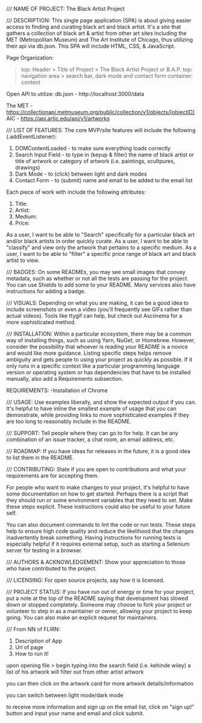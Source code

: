 ///
NAME OF PROJECT: 
The Black Artist Project

///
DESCRIPTION:
This single page application (SPA) is about giving easier access to finding and curating black art and black artist. It's a site that gathers a collection of black art & artist from other art sites including the MET (Metropolitan Museum) and The Art Institute of Chicago, thus utilizing their api via db.json. This SPA will include HTML, CSS, & JavaScript.

Page Organization:
>top: Header > Title of Project > The Black Artist Project or B.A.P.
>top: navigation area > search bar, dark mode and contact form
>container: content

Open API to utilize:
db.json - http://localhost:3000/data

The MET - https://collectionapi.metmuseum.org/public/collection/v1/objects/[objectID]
AIC - https://api.artic.edu/api/v1/artworks


///
LIST OF FEATURES:
The core MVP/site features will include the following (.addEventListener):

1. DOMContentLoaded - to make sure everything loads correctly
2. Search Input Field - to type in (keyup & filter) the name of black artist or title of artwork or category of artwork (i.e. paintings, scultpures, drawings)
3. Dark Mode - to (click) between light and dark modes
4. Contact Form - to (submit) name and email to be added to the email list

Each piece of work with include the following attributes:
1. Title:
2. Artist:
3. Medium:
4. Price:

As a user, I want to be able to "Search" specifically for a particular black art and/or black artists in order quickly curate.
As a user, I want to be able to "classify" and view only the artwork that pertains to a specific medium.
As a user, I want to be able to "filter" a specific price range of black art and black artist to view.

///
BADGES:
On some READMEs, you may see small images that convey metadata, such as whether or not all the tests are passing for the project. You can use Shields to add some to your README. Many services also have instructions for adding a badge.

///
VISUALS:
Depending on what you are making, it can be a good idea to include screenshots or even a video (you'll frequently see GIFs rather than actual videos). Tools like ttygif can help, but check out Asciinema for a more sophisticated method.

///
INSTALLATION:
Within a particular ecosystem, there may be a common way of installing things, such as using Yarn, NuGet, or Homebrew. However, consider the possibility that whoever is reading your README is a novice and would like more guidance. Listing specific steps helps remove ambiguity and gets people to using your project as quickly as possible. If it only runs in a specific context like a particular programming language version or operating system or has dependencies that have to be installed manually, also add a Requirements subsection.


REQUIREMENTS:
-Installation of Chrome

///
USAGE:
Use examples liberally, and show the expected output if you can. It's helpful to have inline the smallest example of usage that you can demonstrate, while providing links to more sophisticated examples if they are too long to reasonably include in the README.

///
SUPPORT:
Tell people where they can go to for help. It can be any combination of an issue tracker, a chat room, an email address, etc.

///
ROADMAP:
If you have ideas for releases in the future, it is a good idea to list them in the README.

///
CONTRIBUTING:
State if you are open to contributions and what your requirements are for accepting them.

For people who want to make changes to your project, it's helpful to have some documentation on how to get started. Perhaps there is a script that they should run or some environment variables that they need to set. Make these steps explicit. These instructions could also be useful to your future self.

You can also document commands to lint the code or run tests. These steps help to ensure high code quality and reduce the likelihood that the changes inadvertently break something. Having instructions for running tests is especially helpful if it requires external setup, such as starting a Selenium server for testing in a browser.

///
AUTHORS & ACKNOWLEDGEMENT:
Show your appreciation to those who have contributed to the project.

///
LICENSING:
For open source projects, say how it is licensed.

///
PROJECT STATUS:
If you have run out of energy or time for your project, put a note at the top of the README saying that development has slowed down or stopped completely. Someone may choose to fork your project or volunteer to step in as a maintainer or owner, allowing your project to keep going. You can also make an explicit request for maintainers.

///
From NN of FLIRN:
1. Description of App
2. Url of page
3. How to run it!

upon opening file > begin typing into the search field (i.e. kehinde wiley)
a list of his artwork will filter out from other artist artwork

you can then click on the artwork card for more artwork details/information

you can switch between light mode/dark mode

to receive more information and sign up on the email list, click on "sign up!" button and input your name and email and click submit.

